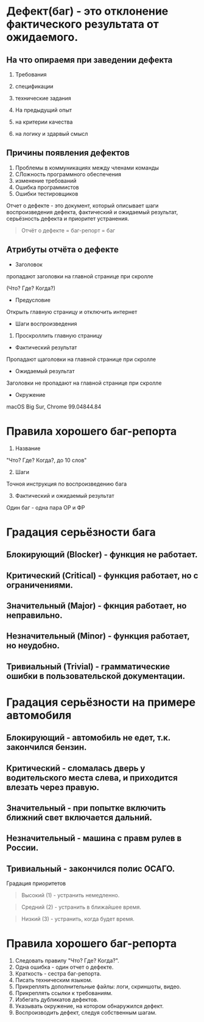 # Дефект(баг) - это отклонение фактического результата от ожидаемого.

## На что опираемя при заведении дефекта

1. Требования
2. спецификации
3. технические задания

4. На предыдущий опыт
5. на критерии качества
6. на логику и здарвый смысл

## Причины появления дефектов

1. Проблемы в коммуникациях между членами команды
2. СЛожность программного обеспечения
3. изменение требований
4. Ошибка программистов
5. Ошибки тестировщиков


Отчет о дефекте - это документ, который описывает шаги воспроизведения дефекта, фактический и ожидаемый результат, серьёзность дефекта и приоритет устранения.
> Отчёт о дефекте = баг-репорт = баг

## Атрибуты отчёта о дефекте

* Заголовок 

пропадают заголовки на главной странице при скролле 

(Что? Где? Когда?)

* Предусловие

Открыть главную страницу и отключить интернет

* Шаги воспроизведения

1. Проскроллить главную страницу

* Фактический результат 

Пропадают щаголовки на главной странице при скролле

* Ожидаемый результат

Заголовки не пропадают на главной странице при скролле

* Окружение

macOS Big Sur, Chrome 99.04844.84

# Правила хорошего баг-репорта

1. Название

"Что? Где? Когда?, до 10 слов"

2. Шаги

Точноя инструкция по воспроизведению бага

3. Фактический и ожидаемый результат

Один баг - одна пара ОР и ФР

# Градация серьёзности бага

## Блокирующий (Blocker) - функция не работает.
## Критический (Critical) - функция работает, но с ограничениями.
## Значительный (Major) - фкнция работает, но неправильно.
## Незначительный (Minor) - функция работает, но неудобно.
## Тривиальный (Trivial) - грамматические ошибки в пользовательской документации. 

# Градация серьёзности на примере автомобиля

## Блокирующий - автомобиль не едет, т.к. закончился бензин.
## Критический - сломалась дверь у водительского места слева, и приходится влезать через правую.
## Значительный - при попытке включить ближний свет включается дальний.
## Незначительный - машина с правм рулев в России.
## Тривиальный - закончился полис ОСАГО.

Градация приоритетов 
> Высокий (1) - устранить немедленно.

> Средний (2) - устранить в ближайшее время.

> Низкий (3) - устранить, когда будет время.

# Правила хорошего баг-репорта

1. Следовать правилу "Что? Где? Когда?".
2. Одна ошибка - один отчет о дефекте.
3. Краткость - сестра баг-репорта.
4. Писать техническим языком.
5. Прикреплять дополнительные файлы: логи, скриншоты, видео.
6. Прикреплять ссылки к требованиям. 
7. Избегать дубликатов дефектов. 
8. Указывать окружение, на котором обнаружился дефект.
9. Воспроизводить дефект, следуя собственным шагам.